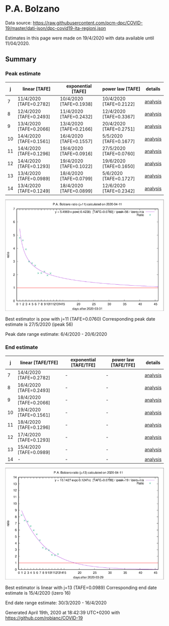 # P.A. Bolzano


Data source: https://raw.githubusercontent.com/pcm-dpc/COVID-19/master/dati-json/dpc-covid19-ita-regioni.json

Estimates in this page were made on 19/4/2020 with data available until 11/04/2020.


## Summary 

### Peak estimate 
|j|linear [TAFE]|exponential [TAFE]|power law [TAFE]|details|
|---|----|-----------|---------|-------|
|7|11/4/2020 [TAFE=0.2782]|10/4/2020 [TAFE=0.1938]|10/4/2020 [TAFE=0.2122]|[analysis](COVID-19_p.a._bolzano_j7_2020-04-11.md)|
|8|12/4/2020 [TAFE=0.2493]|11/4/2020 [TAFE=0.2432]|12/4/2020 [TAFE=0.3367]|[analysis](COVID-19_p.a._bolzano_j8_2020-04-11.md)|
|9|13/4/2020 [TAFE=0.2066]|13/4/2020 [TAFE=0.2166]|20/4/2020 [TAFE=0.2751]|[analysis](COVID-19_p.a._bolzano_j9_2020-04-11.md)|
|10|14/4/2020 [TAFE=0.1561]|16/4/2020 [TAFE=0.1557]|5/5/2020 [TAFE=0.1677]|[analysis](COVID-19_p.a._bolzano_j10_2020-04-11.md)|
|11|14/4/2020 [TAFE=0.1296]|19/4/2020 [TAFE=0.0916]|27/5/2020 [TAFE=0.0760]|[analysis](COVID-19_p.a._bolzano_j11_2020-04-11.md)|
|12|14/4/2020 [TAFE=0.1293]|19/4/2020 [TAFE=0.1022]|19/6/2020 [TAFE=0.1650]|[analysis](COVID-19_p.a._bolzano_j12_2020-04-11.md)|
|13|13/4/2020 [TAFE=0.0989]|18/4/2020 [TAFE=0.0799]|5/6/2020 [TAFE=0.1727]|[analysis](COVID-19_p.a._bolzano_j13_2020-04-11.md)|
|14|13/4/2020 [TAFE=0.1249]|18/4/2020 [TAFE=0.0899]|12/6/2020 [TAFE=0.2342]|[analysis](COVID-19_p.a._bolzano_j14_2020-04-11.md)|

![best peak estimate](COVID-19_p.a._bolzano_j11_2020-04-11.png)

Best estimator is pow with j=11 (TAFE=0.0760)
Corresponding peak date estimate is 27/5/2020 (ipeak 56)


Peak date range estimate: 6/4/2020 - 20/6/2020

### End estimate 
|j|linear [TAFE/TFE]|exponential [TAFE/TFE]|power law [TAFE/TFE]|details|
|---|----|-----------|---------|-------|
|7|14/4/2020 [TAFE=0.2782]|-|-|[analysis](COVID-19_p.a._bolzano_j7_2020-04-11.md)|
|8|16/4/2020 [TAFE=0.2493]|-|-|[analysis](COVID-19_p.a._bolzano_j8_2020-04-11.md)|
|9|18/4/2020 [TAFE=0.2066]|-|-|[analysis](COVID-19_p.a._bolzano_j9_2020-04-11.md)|
|10|19/4/2020 [TAFE=0.1561]|-|-|[analysis](COVID-19_p.a._bolzano_j10_2020-04-11.md)|
|11|18/4/2020 [TAFE=0.1296]|-|-|[analysis](COVID-19_p.a._bolzano_j11_2020-04-11.md)|
|12|17/4/2020 [TAFE=0.1293]|-|-|[analysis](COVID-19_p.a._bolzano_j12_2020-04-11.md)|
|13|15/4/2020 [TAFE=0.0989]|-|-|[analysis](COVID-19_p.a._bolzano_j13_2020-04-11.md)|
|14|-|-|-|[analysis](COVID-19_p.a._bolzano_j14_2020-04-11.md)|

![best zero estimate](COVID-19_p.a._bolzano_j13_2020-04-11.png)

Best estimator is linear with j=13 (TAFE=0.0989)
Corresponding end date estimate is 15/4/2020 (izero 16)


End date range estimate: 30/3/2020 - 16/4/2020

Generated April 19th, 2020 at 18:42:39 UTC+0200 with https://github.com/robianc/COVID-19
